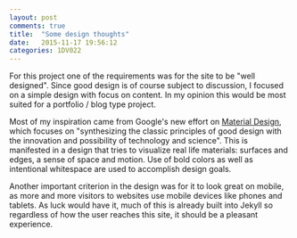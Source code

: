 ```yaml
---
layout: post
comments: true
title:  "Some design thoughts"
date:   2015-11-17 19:56:12
categories: 1DV022
---
```


For this project one of the requirements was for the site to be "well designed". Since good design is of course subject to
discussion, I focused on a simple design with focus on content. In my opinion this would be most suited for a portfolio / blog type
project.

Most of my inspiration came from Google's new effort on [Material Design]("https://www.google.com/design/spec/material-design/introduction.html"), which focuses on
"synthesizing the classic principles of good design with the innovation and possibility of technology and science". This is 
manifested in a design that tries to visualize real life materials: surfaces and edges, a sense of space and motion. Use of bold
colors as well as intentional whitespace are used to accomplish design goals.

Another important criterion in the design was for it to look great on mobile, as more and more visitors to websites use mobile
devices like phones and tablets. As luck would have it, much of this is already built into Jekyll so regardless of how the user
 reaches this site, it should be a pleasant experience.
